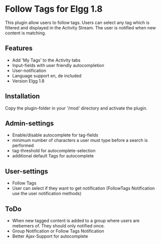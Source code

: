 # Follow Tags for Elgg 1.8

This plugin allow users to follow tags. Users can select any tag which is filtered and displayed in the Activity Stream. The user is notified when new content is matching.

## Features

* Add 'My Tags' to the Activity tabs
* Input-fields with user friendly autocompletion
* User-notification
* Language support en, de included
* Version Elgg 1.8

## Installation

Copy the plugin-folder in your '/mod' directory and activate the plugin.

## Admin-settings

 * Enable/disable autocomplete for tag-fields
 * minimum number of characters a user must type before a search is performed
 * tag-threshold for autocomplete-selection
 * additional default Tags for autocomplete

## User-settings

 * Follow Tags
 * User can select if they want to get notification (FollowTags Notification use the user notification methods)

## ToDo

 * When new tagged content is added to a group where users are mebemers of. They should only notified once.
 * Group Notification or Follow Tags Notification
 * Better Ajax-Support for autocomplete